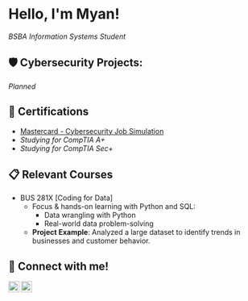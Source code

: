 # Hello, I'm Myan!  
*BSBA Information Systems Student*  


## 🛡️ Cybersecurity Projects:
_Planned_

## 📃 Certifications
- [Mastercard - Cybersecurity Job Simulation](https://forage-uploads-prod.s3.amazonaws.com/completion-certificates/mfxGwGDp6WkQmtmTf/vcKAB5yYAgvemepGQ_mfxGwGDp6WkQmtmTf_68abca7b7ffdd58dc7e1368e_1756710342583_completion_certificate.pdf)
- _Studying for CompTIA A+_
- _Studying for CompTIA Sec+_

## 📋 Relevant Courses
- BUS 281X [Coding for Data]
    - Focus & hands-on learning with Python and SQL:
        - Data wrangling with Python
        - Real-world data problem-solving
    - **Project Example**: Analyzed a large dataset to identify trends in businesses and customer behavior.

## 📩 Connect with me!

[<img align="left" alt="Myan Nguyen | LinkedIn" width="22px" src="https://cdn.jsdelivr.net/npm/simple-icons@v3/icons/linkedin.svg" />][linkedin]
[<img align="left" alt="Myan Nguyen | Email" width="22px" src="https://cdn.jsdelivr.net/npm/simple-icons@v3/icons/gmail.svg" />][gmail]

[linkedin]: https://linkedin.com/in/myan-nguyen
[gmail]: mailto:mnguy1118@gmail.com

